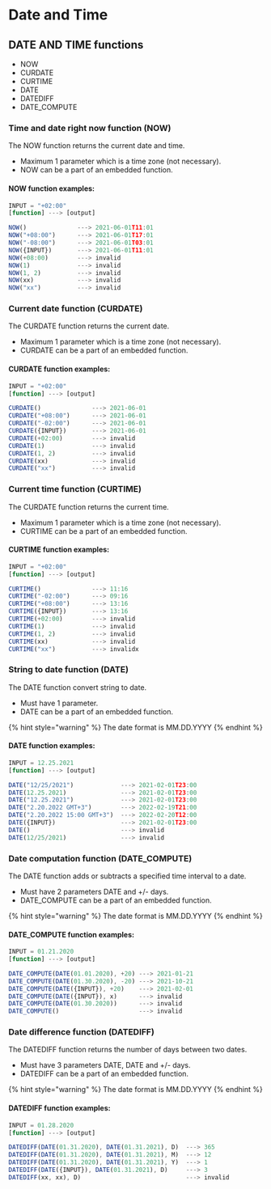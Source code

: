 # Date and Time

## DATE AND TIME functions

* NOW
* CURDATE
* CURTIME
* DATE
* DATEDIFF
* DATE\_COMPUTE

### Time and date right now function \(NOW\)

The NOW function returns the current date and time.

* Maximum 1 parameter which is a time zone \(not necessary\).
* NOW can be a part of an embedded function.

#### NOW function examples:

```javascript
INPUT = "+02:00"
[function] ---> [output]

NOW()              ---> 2021-06-01T11:01
NOW("+08:00")      ---> 2021-06-01T17:01
NOW("-08:00")      ---> 2021-06-01T03:01
NOW({INPUT})       ---> 2021-06-01T11:01
NOW(+08:00)        ---> invalid
NOW(1)             ---> invalid
NOW(1, 2)          ---> invalid
NOW(xx)            ---> invalid
NOW("xx")          ---> invalid
```

### Current date function \(CURDATE\)

The CURDATE function returns the current date.

* Maximum 1 parameter which is a time zone \(not necessary\).
* CURDATE can be a part of an embedded function.

#### CURDATE function examples:

```javascript
INPUT = "+02:00"
[function] ---> [output]

CURDATE()              ---> 2021-06-01
CURDATE("+08:00")      ---> 2021-06-01
CURDATE("-02:00")      ---> 2021-06-01
CURDATE({INPUT})       ---> 2021-06-01
CURDATE(+02:00)        ---> invalid
CURDATE(1)             ---> invalid
CURDATE(1, 2)          ---> invalid
CURDATE(xx)            ---> invalid
CURDATE("xx")          ---> invalid
```

### Current time function \(CURTIME\)

The CURDATE function returns the current time.

* Maximum 1 parameter which is a time zone \(not necessary\).
* CURTIME can be a part of an embedded function.

#### CURTIME function examples:

```javascript
INPUT = "+02:00"
[function] ---> [output]

CURTIME()              ---> 11:16
CURTIME("-02:00")      ---> 09:16
CURTIME("+08:00")      ---> 13:16
CURTIME({INPUT})       ---> 13:16
CURTIME(+02:00)        ---> invalid
CURTIME(1)             ---> invalid
CURTIME(1, 2)          ---> invalid
CURTIME(xx)            ---> invalid
CURTIME("xx")          ---> invalidx
```

### String to date function \(DATE\)

The DATE function convert string to date.

* Must have 1 parameter.
* DATE can be a part of an embedded function.

{% hint style="warning" %}
The date format is MM.DD.YYYY
{% endhint %}

#### DATE function examples:

```javascript
INPUT = 12.25.2021
[function] ---> [output]

DATE("12/25/2021")             ---> 2021-02-01T23:00
DATE(12.25.2021)               ---> 2021-02-01T23:00
DATE("12.25.2021")             ---> 2021-02-01T23:00
DATE("2.20.2022 GMT+3")        ---> 2022-02-19T21:00
DATE("2.20.2022 15:00 GMT+3")  ---> 2022-02-20T12:00
DATE({INPUT})                  ---> 2021-02-01T23:00
DATE()                         ---> invalid
DATE(12/25/2021)               ---> invalid
```

### Date computation function \(DATE\_COMPUTE\)

The DATE function adds or subtracts a specified time interval to a date.

* Must have 2 parameters DATE and +/- days.
* DATE\_COMPUTE can be a part of an embedded function.

{% hint style="warning" %}
The date format is MM.DD.YYYY
{% endhint %}

#### DATE\_COMPUTE function examples:

```javascript
INPUT = 01.21.2020
[function] ---> [output]

DATE_COMPUTE(DATE(01.01.2020), +20) ---> 2021-01-21
DATE_COMPUTE(DATE(01.30.2020), -20) ---> 2021-10-21
DATE_COMPUTE(DATE({INPUT}), +20)    ---> 2021-02-01
DATE_COMPUTE(DATE({INPUT}), x)      ---> invalid
DATE_COMPUTE(DATE(01.30.2020))      ---> invalid
DATE_COMPUTE()                      ---> invalid
```

### Date difference function \(DATEDIFF\)

The DATEDIFF function returns the number of days between two dates.

* Must have 3 parameters DATE, DATE and +/- days.
* DATEDIFF can be a part of an embedded function.

{% hint style="warning" %}
The date format is MM.DD.YYYY
{% endhint %}

#### DATEDIFF function examples:

```javascript
INPUT = 01.28.2020
[function] ---> [output]

DATEDIFF(DATE(01.31.2020), DATE(01.31.2021), D)  ---> 365
DATEDIFF(DATE(01.31.2020), DATE(01.31.2021), M)  ---> 12
DATEDIFF(DATE(01.31.2020), DATE(01.31.2021), Y)  ---> 1
DATEDIFF(DATE({INPUT}), DATE(01.31.2021), D)     ---> 3
DATEDIFF(xx, xx), D)                             ---> invalid
```

